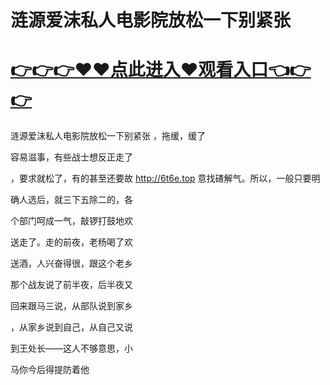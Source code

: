 # 涟源爱沫私人电影院放松一下别紧张

# <a href="https://github.com/bitezs/bite/issues/1">👉👉👉♥♥点此进入♥观看入口👈👉👉</a>

涟源爱沫私人电影院放松一下别紧张
，拖缓，缓了

容易滋事，有些战士想反正走了

，要求就松了，有的甚至还要故
http://6t6e.top
意找碴解气。所以，一般只要明

确人选后，就三下五除二的，各

个部门呵成一气，敲锣打鼓地欢

送走了。走的前夜，老杨喝了欢

送酒，人兴奋得很，跟这个老乡

那个战友说了前半夜，后半夜又

回来跟马三说，从部队说到家乡

，从家乡说到自己，从自己又说

到王处长——这人不够意思，小

马你今后得提防着他
